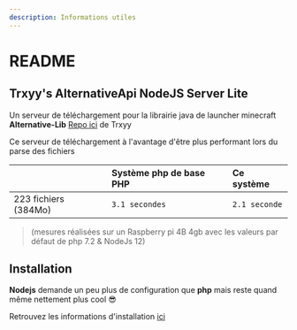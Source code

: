 ```yaml
---
description: Informations utiles
---
```


# README

## Trxyy's AlternativeApi NodeJS Server Lite

Un serveur de téléchargement pour la librairie java de launcher minecraft **Alternative-Lib** [Repo ici](https://github.com/TrxyyDev/AlternativeAPI) de Trxyy

Ce serveur de téléchargement à l'avantage d'être plus performant lors du parse des fichiers

|  | Système php de base PHP | Ce système |
| :--- | :--- | :--- |
| 223 fichiers \(384Mo\) | `3.1 secondes` | `2.1 seconde` |

> \(mesures réalisées sur un Raspberry pi 4B 4gb avec les valeurs par défaut de php 7.2 & NodeJs 12\)

## Installation

**Nodejs** demande un peu plus de configuration que **php** mais reste quand même nettement plus cool 😎

Retrouvez les informations d'installation [ici](https://alterlib-server.chaun14.fr/installation-server-lite/)  

